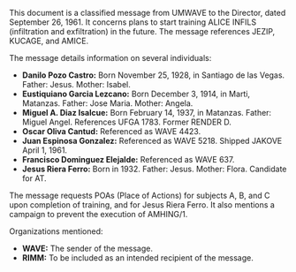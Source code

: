 This document is a classified message from UMWAVE to the Director, dated September 26, 1961. It concerns plans to start training ALICE INFILS (infiltration and exfiltration) in the future. The message references JEZIP, KUCAGE, and AMICE.

The message details information on several individuals:

*   **Danilo Pozo Castro:** Born November 25, 1928, in Santiago de las Vegas. Father: Jesus. Mother: Isabel.
*   **Eustiquiano Garcia Lezcano:** Born December 3, 1914, in Marti, Matanzas. Father: Jose Maria. Mother: Angela.
*   **Miguel A. Diaz Isalcue:** Born February 14, 1937, in Matanzas. Father: Miguel Angel. References UFGA 1783. Former RENDER D.
*   **Oscar Oliva Cantud:** Referenced as WAVE 4423.
*   **Juan Espinosa Gonzalez:** Referenced as WAVE 5218. Shipped JAKOVE April 1, 1961.
*   **Francisco Dominguez Elejalde:** Referenced as WAVE 637.
*   **Jesus Riera Ferro:** Born in 1932. Father: Jesus. Mother: Flora. Candidate for AT.

The message requests POAs (Place of Actions) for subjects A, B, and C upon completion of training, and for Jesus Riera Ferro. It also mentions a campaign to prevent the execution of AMHING/1.

Organizations mentioned:

*   **WAVE:** The sender of the message.
*   **RIMM:** To be included as an intended recipient of the message.

